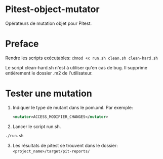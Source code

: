 # Pitest-object-mutator

Opérateurs de mutation objet pour Pitest.

# Preface

Rendre les scripts exécutables: `chmod +x run.sh clean.sh clean-hard.sh`

Le script clean-hard.sh n'est à utiliser qu'en cas de bug. Il supprime entièrement
le dossier .m2 de l'utilisateur.

# Tester une mutation

1. Indiquer le type de mutant dans le pom.xml. Par exemple:
    ```xml
    <mutator>ACCESS_MODIFIER_CHANGES</mutator>
    ```

2. Lancer le script run.sh.

  ```bash
  ./run.sh
  ```

3. Les résultats de pitest se trouvent dans le dossier: `<project_name>/target/pit-reports/`
